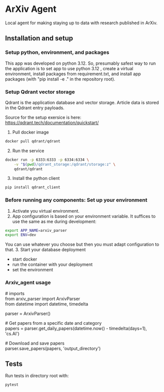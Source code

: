 # ArXiv Agent
Local agent for making staying up to data with research published in ArXiv.

## Installation and setup

### Setup python, environment, and packages

This app was developed on python 3.12. So, presumably safest way to run the application is to set app to use python 3.12
, create a virtual environment, install packages from requirement.txt, and install app packages (with "pip install -e ." 
in the repository root).

### Setup Qdrant vector storage

Qdrant is the application database and vector storage. Article data is stored in the Qdrant entry payloads.

Source for the setup exersice is here: https://qdrant.tech/documentation/quickstart/

1. Pull docker image
```bash
docker pull qdrant/qdrant
```
2. Run the service
```bash
docker run -p 6333:6333 -p 6334:6334 \
    -v "$(pwd)/qdrant_storage:/qdrant/storage:z" \
    qdrant/qdrant
```
3. Install the python client
```bash
pip install qdrant_client
```

### Before running any components: Set up your environment
1. Activate you virtual environment.
2. App configuration is based on your environment variable. It suffices to use the same as me during development:
``` bash
export APP_NAME=arxiv_parser
export ENV=dev
```
You can use whatever you choose but then you must adapt configuration to that.
3. Start your database deployment
- start docker
- run the container with your deployment
- set the environment

### Arxiv_agent usage

\# imports\
from arxiv_parser import ArxivParser\
from datetime import datetime, timedelta

parser = ArxivParser()

\# Get papers from a specific date and category\
papers = parser.get_daily_papers(datetime.now() - timedelta(days=1), 'cs.AI')

\# Download and save papers\
parser.save_papers(papers, 'output_directory')

## Tests
Run tests in directory root with:
``` bash
pytest
```